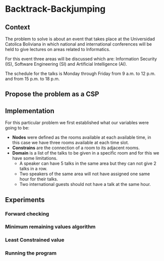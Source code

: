 # Backtrack-Backjumping
## Context
The problem to solve is about an event that takes place at the Universidad Catolica Boliviana in which national and international conferences will be held to give lectures on areas related to Informatics.

For this event three areas will be discussed which are: Information Security (IS), Software Engineering (SI) and Artificial Intelligence (AI).

The schedule for the talks is Monday through Friday from 9 a.m. to 12 p.m. and from 15 p.m. to 18 p.m. 
## Propose the problem as a CSP

## Implementation
For this particular problem we first established what our variables were going to be:

- **Nodes** were defined as the rooms available at each available time, in this case we have three rooms available at each time slot.
- **Constrains** are the connection of a room to its adjacent rooms. 
- **Domain** is a list of the talks to be given in a specific room and for this we have some limitations.
  - A speaker can have 5 talks in the same area but they can not give 2 talks in a row.
  - Two speakers of the same area will not have assigned one same hour for their talks.
  - Two international guests should not have a talk at the same hour.
  
 
 ## Experiments

 ### Forward checking 

 ### Minimum remaining values algorithm

 ### Least Constrained value

 ### Running the program
